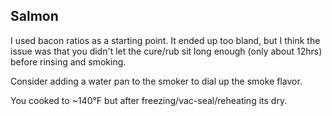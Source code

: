 ## Salmon
I used bacon ratios as a starting point. It ended up too bland, but I think the issue was that you didn't let the cure/rub sit long enough (only about 12hrs) before rinsing and smoking.

Consider adding a water pan to the smoker to dial up the smoke flavor.

You cooked to ~140°F but after freezing/vac-seal/reheating its dry.
